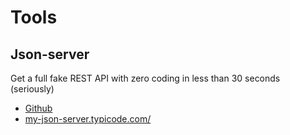# Tools

## Json-server

Get a full fake REST API with zero coding in less than 30 seconds (seriously)

- [Github](https://github.com/typicode/json-server)
- [my-json-server.typicode.com/](https://my-json-server.typicode.com/)